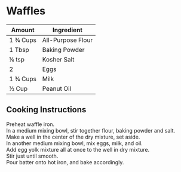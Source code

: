 # Waffles  
  
|Amount|Ingredient|  
|----|----|  
1 ¾ Cups | All-Purpose Flour  
1 Tbsp | Baking Powder  
¼ tsp | Kosher Salt  
2| Eggs  
1 ¾ Cups | Milk  
½ Cup | Peanut Oil  
  
  
## Cooking Instructions  
Preheat waffle iron.  
In a medium mixing bowl, stir together flour, baking powder and salt.  
Make a well in the center of the dry mixture, set aside.  
In another medium mixing bowl, mix eggs, milk, and oil.  
Add egg yolk mixture all at once to the well in dry mixture.  
Stir just until smooth.  
Pour batter onto hot iron, and bake accordingly.  
  